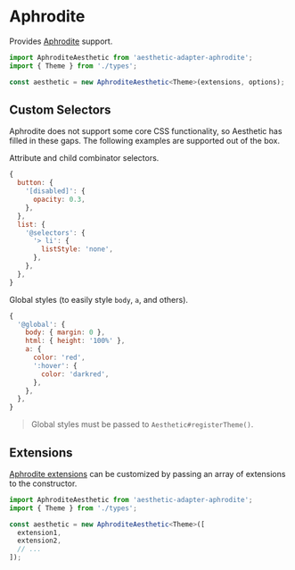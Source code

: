 # Aphrodite

Provides [Aphrodite](https://github.com/Khan/aphrodite) support.

```ts
import AphroditeAesthetic from 'aesthetic-adapter-aphrodite';
import { Theme } from './types';

const aesthetic = new AphroditeAesthetic<Theme>(extensions, options);
```

## Custom Selectors

Aphrodite does not support some core CSS functionality, so Aesthetic has filled in these gaps. The
following examples are supported out of the box.

Attribute and child combinator selectors.

```js
{
  button: {
    '[disabled]': {
      opacity: 0.3,
    },
  },
  list: {
    '@selectors': {
      '> li': {
        listStyle: 'none',
      },
    },
  },
}
```

Global styles (to easily style `body`, `a`, and others).

```js
{
  '@global': {
    body: { margin: 0 },
    html: { height: '100%' },
    a: {
      color: 'red',
      ':hover': {
        color: 'darkred',
      },
    },
  },
}
```

> Global styles must be passed to `Aesthetic#registerTheme()`.

## Extensions

[Aphrodite extensions](https://github.com/Khan/aphrodite#advanced-extensions) can be customized by
passing an array of extensions to the constructor.

```ts
import AphroditeAesthetic from 'aesthetic-adapter-aphrodite';
import { Theme } from './types';

const aesthetic = new AphroditeAesthetic<Theme>([
  extension1,
  extension2,
  // ...
]);
```
